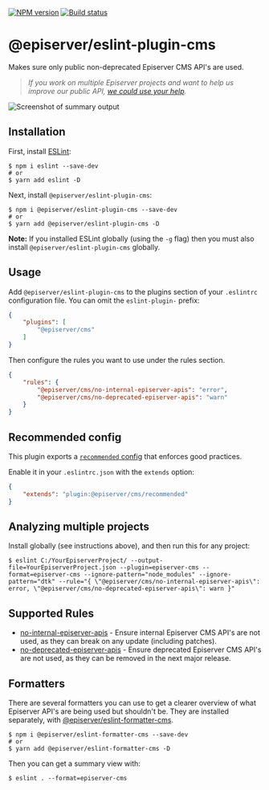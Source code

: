 [![NPM version](https://img.shields.io/npm/v/@episerver/eslint-plugin-cms.svg?style=flat-square)](https://www.npmjs.com/package/@episerver/eslint-plugin-cms)
[![Build status](https://circleci.com/gh/seriema/eslint-plugin-episerver-cms.svg?style=svg)](https://circleci.com/gh/seriema/eslint-plugin-episerver-cms)

# @episerver/eslint-plugin-cms

Makes sure only public non-deprecated Episerver CMS API's are used.

> _If you work on multiple Episerver projects and want to help us improve our public API, [we could use your help](https://github.com/seriema/eslint-plugin-episerver-cms/blob/master/say-hello.md)._

![Screenshot of summary output](https://github.com/seriema/eslint-plugin-episerver-cms/blob/master/summary.png?raw=true)

## Installation

First, install [ESLint](http://eslint.org):

```shell
$ npm i eslint --save-dev
# or
$ yarn add eslint -D
```

Next, install `@episerver/eslint-plugin-cms`:

```shell
$ npm i @episerver/eslint-plugin-cms --save-dev
# or
$ yarn add @episerver/eslint-plugin-cms -D
```

**Note:** If you installed ESLint globally (using the `-g` flag) then you must also install `@episerver/eslint-plugin-cms` globally.

## Usage

Add `@episerver/eslint-plugin-cms` to the plugins section of your `.eslintrc` configuration file. You can omit the `eslint-plugin-` prefix:

```json
{
    "plugins": [
        "@episerver/cms"
    ]
}
```

Then configure the rules you want to use under the rules section.

```json
{
    "rules": {
        "@episerver/cms/no-internal-episerver-apis": "error",
        "@episerver/cms/no-deprecated-episerver-apis": "warn"
    }
}
```

## Recommended config

This plugin exports a [`recommended` config](https://github.com/seriema/eslint-plugin-episerver-cms/blob/master/lib/index.js) that enforces good practices.

Enable it in your `.eslintrc.json` with the `extends` option:

```json
{
    "extends": "plugin:@episerver/cms/recommended"
}
```

## Analyzing multiple projects

Install globally (see instructions above), and then run this for any project:

```shell
$ eslint C:/YourEpiserverProject/ --output-file=YourEpiserverProject.json --plugin=episerver-cms --format=episerver-cms --ignore-pattern="node_modules" --ignore-pattern="dtk" --rule="{ \"@episerver/cms/no-internal-episerver-apis\": error, \"@episerver/cms/no-deprecated-episerver-apis\": warn }"
```

## Supported Rules

* [no-internal-episerver-apis](https://github.com/seriema/eslint-plugin-episerver-cms/blob/master/docs/rules/no-internal-episerver-apis.md) - Ensure internal Episerver CMS API's are not used, as they can break on any update (including patches).
* [no-deprecated-episerver-apis](https://github.com/seriema/eslint-plugin-episerver-cms/blob/master/docs/rules/no-deprecated-episerver-apis.md) - Ensure deprecated Episerver CMS API's are not used, as they can be removed in the next major release.


## Formatters

There are several formatters you can use to get a clearer overview of what Episerver API's are being used but shouldn't be. They are installed separately, with [@episerver/eslint-formatter-cms](https://github.com/seriema/eslint-formatter-episerver-cms).

```shell
$ npm i @episerver/eslint-formatter-cms --save-dev
# or
$ yarn add @episerver/eslint-formatter-cms -D
```

Then you can get a summary view with:

```shell
$ eslint . --format=episerver-cms
```
